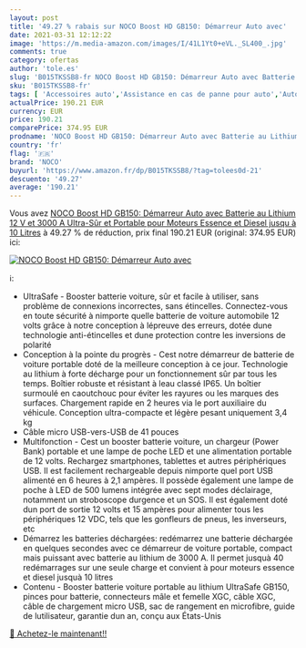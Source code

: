 ```yaml
---
layout: post
title: '49.27 % rabais sur NOCO Boost HD GB150: Démarreur Auto avec'
date: 2021-03-31 12:12:22
image: 'https://m.media-amazon.com/images/I/41L1Yt0+eVL._SL400_.jpg'
comments: true
category: ofertas
author: 'tole.es'
slug: 'B015TKSSB8-fr NOCO Boost HD GB150: Démarreur Auto avec Batterie au...'
sku: 'B015TKSSB8-fr'
tags: [ 'Accessoires auto','Assistance en cas de panne pour auto','Auto et Moto','Auto et moto','Câbles de démarrage pour auto','Démarreurs de batterie de voiture','Outils de batterie','Outils et dépannage','noco', ]
actualPrice: 190.21 EUR
currency: EUR
price: 190.21
comparePrice: 374.95 EUR
prodname: 'NOCO Boost HD GB150: Démarreur Auto avec Batterie au Lithium 12 V et 3000 A  Ultra-Sûr et Portable  pour Moteurs Essence et Diesel jusqu à 10 Litres'
country: 'fr'
flag: '🇫🇷'
brand: 'NOCO'
buyurl: 'https://www.amazon.fr/dp/B015TKSSB8/?tag=tolees0d-21'
descuento: '49.27'
average: '190.21'
---
```


Vous avez [NOCO Boost HD GB150: Démarreur Auto avec Batterie au Lithium 12 V et 3000 A  Ultra-Sûr et Portable  pour Moteurs Essence et Diesel jusqu à 10 Litres](https://www.amazon.fr/dp/B015TKSSB8/?tag=tolees0d-21)  à  49.27 % de réduction, prix final  190.21 EUR (original: 374.95 EUR) ici:

[![NOCO Boost HD GB150: Démarreur Auto avec](https://m.media-amazon.com/images/I/41L1Yt0+eVL._SL400_.jpg)](https://www.amazon.fr/dp/B015TKSSB8/?tag=tolees0d-21)

ℹ️:

- UltraSafe - Booster batterie voiture, sûr et facile à utiliser, sans problème de connexions incorrectes, sans étincelles. Connectez-vous en toute sécurité à nimporte quelle batterie de voiture automobile 12 volts grâce à notre conception à lépreuve des erreurs, dotée dune technologie anti-étincelles et dune protection contre les inversions de polarité
- Conception à la pointe du progrès - Cest notre démarreur de batterie de voiture portable doté de la meilleure conception à ce jour. Technologie au lithium à forte décharge pour un fonctionnement sûr par tous les temps. Boîtier robuste et résistant à leau classé IP65. Un boîtier surmoulé en caoutchouc pour éviter les rayures ou les marques des surfaces. Chargement rapide en 2 heures via le port auxiliaire du véhicule. Conception ultra-compacte et légère pesant uniquement 3,4 kg
- Câble micro USB-vers-USB de 41 pouces
- Multifonction - Cest un booster batterie voiture, un chargeur (Power Bank) portable et une lampe de poche LED et une alimentation portable de 12 volts. Rechargez smartphones, tablettes et autres périphériques USB. Il est facilement rechargeable depuis nimporte quel port USB alimenté en 6 heures à 2,1 ampères. Il possède également une lampe de poche à LED de 500 lumens intégrée avec sept modes déclairage, notamment un stroboscope durgence et un SOS. Il est également doté dun port de sortie 12 volts et 15 ampères pour alimenter tous les périphériques 12 VDC, tels que les gonfleurs de pneus, les inverseurs, etc
- Démarrez les batteries déchargées: redémarrez une batterie déchargée en quelques secondes avec ce démarreur de voiture portable, compact mais puissant avec batterie au lithium de 3000 A. Il permet jusquà 40 redémarrages sur une seule charge et convient à pour moteurs essence et diesel jusquà 10 litres
- Contenu - Booster batterie voiture portable au lithium UltraSafe GB150, pinces pour batterie, connecteurs mâle et femelle XGC, câble XGC, câble de chargement micro USB, sac de rangement en microfibre, guide de lutilisateur, garantie dun an, conçu aux États-Unis

[🛒 Achetez-le maintenant!!](https://www.amazon.fr/dp/B015TKSSB8/?tag=tolees0d-21)
